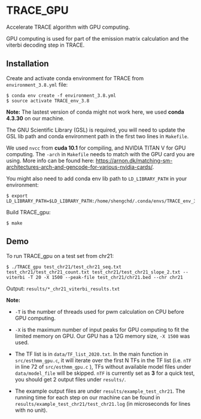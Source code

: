 # TRACE_GPU
Accelerate TRACE algorithm with GPU computing.

GPU computing is used for part of the emission matrix calculation and the viterbi decoding step in TRACE.

## Installation 
Create and activate conda environment for TRACE from ```environment_3.8.yml``` file:
```
$ conda env create -f environment_3.8.yml
$ source activate TRACE_env_3.8
```
**Note:** The lastest version of conda might not work here, we used **conda 4.3.30** on our machine.

The GNU Scientific Library (GSL) is required, you will need to update the GSL lib path and conda environment path in the first two lines in ```Makefile```. 

We used ```nvcc``` from **cuda 10.1** for compiling, and NVIDIA TITAN V for GPU computing. The ```-arch``` in ```Makefile``` needs to match with the GPU card you are using. More info can be found here: https://arnon.dk/matching-sm-architectures-arch-and-gencode-for-various-nvidia-cards/.

You might also need to add conda env lib path to ```LD_LIBRARY_PATH``` in your environment:
```
$ export LD_LIBRARY_PATH=$LD_LIBRARY_PATH:/home/shengchd/.conda/envs/TRACE_env_3.8/lib/
```
Build TRACE_gpu:
```
$ make
```

## Demo
To run TRACE_gpu on a test set from chr21:
```
$ ./TRACE_gpu test_chr21/test_chr21_seq.txt test_chr21/test_chr21_count.txt test_chr21/test_chr21_slope_2.txt --viterbi -T 20 -X 1500 --peak-file test_chr21/chr21.bed --chr chr21
```
Output: ```results/*_chr21_viterbi_results.txt```

**Note:**

* ```-T``` is the number of threads used for pwm calculation on CPU before GPU computing. 

* ```-X``` is the maximum number of input peaks for GPU computing to fit the limited memory on GPU. Our GPU has a 12G memory size, ```-X 1500``` was used. 

* The TF list is in ```data/TF_list_2020.txt```. In the main function in ```src/esthmm_gpu.c```, it will iterate over the first N TFs in the TF list (i.e. ```nTF``` in line 72 of ```src/esthmm_gpu.c``` ), TFs without available model files under ```data/model_file``` will be skipped. ```nTF``` is currently set as **3** for a quick test, you should get 2 output files under ```results/```.

* The example output files are under ```results/example_test_chr21```. The running time for each step on our machine can be found in ```results/example_test_chr21/test_chr21.log``` (in microseconds for lines with no unit).
